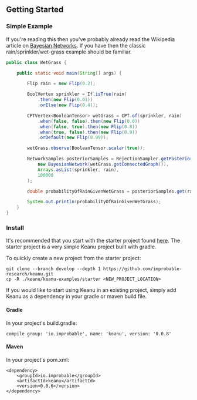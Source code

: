 ## Getting Started

### Simple Example

If you're reading this then you've probably already read the Wikipedia article on
[Bayesian Networks](https://en.wikipedia.org/wiki/Bayesian_network). If you have
then the classic rain/sprinkler/wet-grass example should be familiar.

```java
public class WetGrass {

    public static void main(String[] args) {

        Flip rain = new Flip(0.2);

        BoolVertex sprinkler = If.isTrue(rain)
            .then(new Flip(0.01))
            .orElse(new Flip(0.4));

        CPTVertex<BooleanTensor> wetGrass = CPT.of(sprinkler, rain)
            .when(false, false).then(new Flip(0.0))
            .when(false, true).then(new Flip(0.8))
            .when(true, false).then(new Flip(0.9))
            .orDefault(new Flip(0.99));

        wetGrass.observe(BooleanTensor.scalar(true));

        NetworkSamples posteriorSamples = RejectionSampler.getPosteriorSamples(
            new BayesianNetwork(wetGrass.getConnectedGraph()),
            Arrays.asList(sprinkler, rain),
            100000
        );

        double probabilityOfRainGivenWetGrass = posteriorSamples.get(rain).probability(isRaining -> isRaining.scalar() == true);

        System.out.println(probabilityOfRainGivenWetGrass);
    }
}
```

### Install

It's recommended that you start with the starter project found [here](../keanu-examples/starter).
The starter project is a very simple Keanu project built with gradle. 

To quickly create a new project from the starter project:
```
git clone --branch develop --depth 1 https://github.com/improbable-research/keanu.git
cp -R ./keanu/keanu-examples/starter <NEW_PROJECT_LOCATION>
```

If you would like to start using Keanu in an existing project, simply add Keanu as a dependency 
in your gradle or maven build file.

#### Gradle

In your project's build.gradle:

```$groovy
compile group: 'io.improbable', name: 'keanu', version: '0.0.8'
```

#### Maven

In your project's pom.xml:

```
<dependency>
    <groupId>io.improbable</groupId>
    <artifactId>keanu</artifactId>
    <version>0.0.6</version>
</dependency>
```
